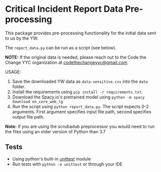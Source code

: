 # Critical Incident Report Data Pre-processing

This package provides pre-processing functionality for the initial data sent to us by the YW.

The `report_data.py` can be run as a script (see below).

**NOTE:** If the original data is needed, please reach out to the Code the Change YYC organization at [codethechangeyyc@gmail.com](mailto:codethechangeyyc@gmail.com)

USAGE: 
1. Save the downloaded YW data as `data-sensitive.csv` into the `data` folder.
2. Install the requirements using `pip install -r requirements.txt`.
3. Download the Spacy.io's pretrained model using `python -m spacy download en_core_web_lg`
4. Run the script using `python report_data.py`. The script expects 0-2
arguments. First argument specifies input file path, second specifies output
file path.

**Note:** If you are using the scrubadub preprocessor you would need to run the files using an older version of Python than 3.7

## Tests

- Using python's built-in
[unittest](https://docs.python.org/3/library/unittest.html) module
- Run tests with `python -m unittest` or through your IDE